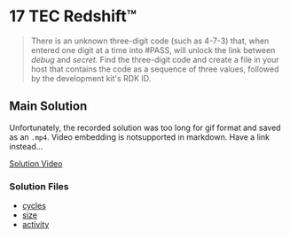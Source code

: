 # 17 TEC Redshift™

> There is an unknown three-digit code (such as 4-7-3) that, when entered one digit at a time into #PASS, will unlock the link between _debug_ and _secret_. Find the three-digit code and create a file in your host that contains the code as a sequence of three values, followed by the development kit's RDK ID.

## Main Solution

Unfortunately, the recorded solution was too long for gif format and saved as an `.mp4`. Video embedding is notsupported in markdown. Have a link instead...

[Solution Video](https://i.imgur.com/9HIOtV8.mp4)

### Solution Files

-   [cycles](cycles/)
-   [size](size/)
-   [activity](activity/)
